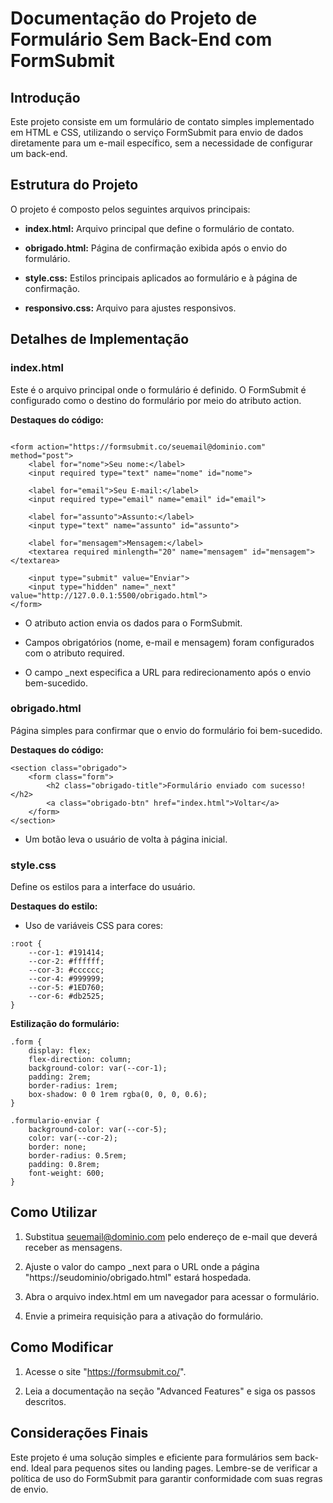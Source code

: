 # Documentação do Projeto de Formulário Sem Back-End com FormSubmit

## Introdução


Este projeto consiste em um formulário de contato simples implementado em HTML e CSS, utilizando o serviço FormSubmit para envio de dados diretamente para um e-mail específico, sem a necessidade de configurar um back-end.

## Estrutura do Projeto

O projeto é composto pelos seguintes arquivos principais:

- **index.html:** Arquivo principal que define o formulário de contato.

- **obrigado.html:** Página de confirmação exibida após o envio do formulário.

- **style.css:** Estilos principais aplicados ao formulário e à página de confirmação.

- **responsivo.css:** Arquivo para ajustes responsivos.

## Detalhes de Implementação

### index.html

Este é o arquivo principal onde o formulário é definido. O FormSubmit é configurado como o destino do formulário por meio do atributo action.

**Destaques do código:**

```

<form action="https://formsubmit.co/seuemail@dominio.com" method="post">
    <label for="nome">Seu nome:</label>
    <input required type="text" name="nome" id="nome">

    <label for="email">Seu E-mail:</label>
    <input required type="email" name="email" id="email">

    <label for="assunto">Assunto:</label>
    <input type="text" name="assunto" id="assunto">

    <label for="mensagem">Mensagem:</label>
    <textarea required minlength="20" name="mensagem" id="mensagem"></textarea>

    <input type="submit" value="Enviar">
    <input type="hidden" name="_next" value="http://127.0.0.1:5500/obrigado.html">
</form>

```

- O atributo action envia os dados para o FormSubmit.

- Campos obrigatórios (nome, e-mail e mensagem) foram configurados com o atributo required.

- O campo _next especifica a URL para redirecionamento após o envio bem-sucedido.

### obrigado.html

Página simples para confirmar que o envio do formulário foi bem-sucedido.

**Destaques do código:**

```
<section class="obrigado">
    <form class="form">
        <h2 class="obrigado-title">Formulário enviado com sucesso!</h2>
        <a class="obrigado-btn" href="index.html">Voltar</a>
    </form>
</section>
```

- Um botão leva o usuário de volta à página inicial.

### style.css

Define os estilos para a interface do usuário.

**Destaques do estilo:**

- Uso de variáveis CSS para cores:

```
:root {
    --cor-1: #191414;
    --cor-2: #ffffff;
    --cor-3: #cccccc;
    --cor-4: #999999;
    --cor-5: #1ED760;
    --cor-6: #db2525;
}
```

**Estilização do formulário:**

```
.form {
    display: flex;
    flex-direction: column;
    background-color: var(--cor-1);
    padding: 2rem;
    border-radius: 1rem;
    box-shadow: 0 0 1rem rgba(0, 0, 0, 0.6);
}

.formulario-enviar {
    background-color: var(--cor-5);
    color: var(--cor-2);
    border: none;
    border-radius: 0.5rem;
    padding: 0.8rem;
    font-weight: 600;
}
```

## Como Utilizar

1. Substitua seuemail@dominio.com pelo endereço de e-mail que deverá receber as mensagens.

2. Ajuste o valor do campo _next para o URL onde a página "https://seudominio/obrigado.html" estará hospedada.

3. Abra o arquivo index.html em um navegador para acessar o formulário.

4. Envie a primeira requisição para a ativação do formulário.

## Como Modificar

1. Acesse o site "https://formsubmit.co/".

2. Leia a documentação na seção "Advanced Features" e siga os passos descritos.



## Considerações Finais

Este projeto é uma solução simples e eficiente para formulários sem back-end. Ideal para pequenos sites ou landing pages. Lembre-se de verificar a política de uso do FormSubmit para garantir conformidade com suas regras de envio.
